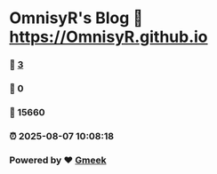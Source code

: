 # OmnisyR's Blog :link: https://OmnisyR.github.io 
### :page_facing_up: [3](https://OmnisyR.github.io/tag.html) 
### :speech_balloon: 0 
### :hibiscus: 15660 
### :alarm_clock: 2025-08-07 10:08:18 
### Powered by :heart: [Gmeek](https://github.com/Meekdai/Gmeek)
